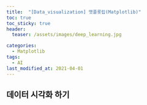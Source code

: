 ```yaml
---
title:  "[Data_visualization] 맷플롯립(Matplotlib)"
toc: true
toc_sticky: true
header:
  teaser: /assets/images/deep_learning.jpg

categories:
  - Matplotlib
tags:
  - AI
last_modified_at: 2021-04-01
---  
```


## 데이터 시각화 하기

